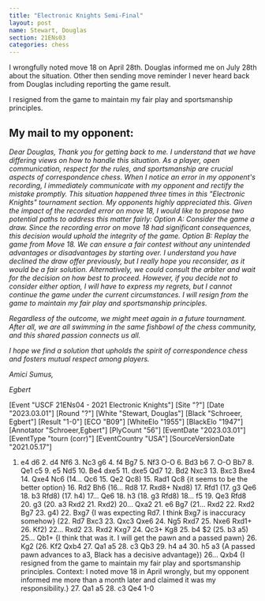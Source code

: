 ```yaml
---
title: "Electronic Knights Semi-Final"
layout: post
name: Stewart, Douglas
section: 21ENs03
categories: chess
---
```


I wrongfully noted move 18 on April 28th. Douglas informed me on July 28th about the situation.
Other then sending move reminder I never heard back from Douglas including reporting the game result.

I resigned from the game to maintain my fair play and sportsmanship principles.

## My mail to my opponent:

*Dear Douglas,*
*Thank you for getting back to me. I understand that we have differing views on how to handle this situation.*
*As a player, open communication, respect for the rules, and sportsmanship are crucial aspects of correspondence chess. When I notice an error in my opponent's recording, I immediately communicate with my opponent and rectify the mistake promptly. This situation happened three times in this "Electronic Knights" tournament section. My opponents highly appreciated this.*
*Given the impact of the recorded error on move 18, I would like to propose two potential paths to address this matter fairly:
Option A: Consider the game a draw. Since the recording error on move 18 had significant consequences, this decision would uphold the integrity of the game.*
*Option B: Replay the game from Move 18. We can ensure a fair contest without any unintended advantages or disadvantages by starting over.
I understand you have declined the draw offer previously, but I really hope you reconsider, as it would be a fair solution. Alternatively, we could consult the arbiter and wait for the decision on how best to proceed.*
*However, if you decide not to consider either option, I will have to express my regrets, but I cannot continue the game under the current circumstances. I will resign from the game to maintain my fair play and sportsmanship principles.*

*Regardless of the outcome, we might meet again in a future tournament. After all, we are all swimming in the same fishbowl of the chess community, and this shared passion connects us all.*

*I hope we find a solution that upholds the spirit of correspondence chess and fosters mutual respect among players.*

*Amici Sumus,*

*Egbert*


<link rel="stylesheet" type="text/css" href="https://pgn.chessbase.com/CBReplay.css"/>
<script src="https://pgn.chessbase.com/jquery-3.0.0.min.js"></script>
<script src="https://pgn.chessbase.com/cbreplay.js" type="text/javascript"></script>

<div class="cbreplay">
[Event "USCF  21ENs04 - 2021 Electronic Knights"]
[Site "?"]
[Date "2023.03.01"]
[Round "?"]
[White "Stewart, Douglas"]
[Black "Schroeer, Egbert"]
[Result "1-0"]
[ECO "B09"]
[WhiteElo "1955"]
[BlackElo "1947"]
[Annotator "Schroeer,Egbert"]
[PlyCount "56"]
[EventDate "2023.03.01"]
[EventType "tourn (corr)"]
[EventCountry "USA"]
[SourceVersionDate "2021.05.17"]

1. e4 d6 2. d4 Nf6 3. Nc3 g6 4. f4 Bg7 5. Nf3 O-O 6. Bd3 b6 7. O-O Bb7 8. Qe1 c5 9. e5 Nd5 10. Be4 dxe5 11. dxe5 Qd7 12. Bd2 Nxc3 13. Bxc3 Bxe4 14. Qxe4 Nc6 (14... Qc6 15. Qe2 Qc8) 15. Rad1 Qc8 {it seems to be the better option} 16. Rd2 Bh6 (16... Rd8 17. Rxd8+ Nxd8) 17. Rfd1 (17. g3 Qe6 18. b3 Rfd8) (17. h4) 17... Qe6 18. h3 (18. g3 Rfd8) 18... f5 19. Qe3 Rfd8 20. g3 (20. a3 Rxd2 21. Rxd2) 20... Qxa2 21. e6 Bg7 (21... Rxd2 22. Rxd2 Bg7 23. g4) 22. Bxg7 {I was expecting Rd7. I think Bxg7 is inaccuracy somehow} (22. Rd7 Bxc3 23. Qxc3 Qxe6 24. Ng5 Rxd7 25. Nxe6 Rxd1+ 26. Kf2) 22... Rxd2 23. Rxd2 Kxg7 24. Qc3+ Kg8 25. b4 $2 (25. b3 a5) 25... Qb1+ {I think that was it. I will get the pawn and a passed pawn} 26. Kg2 (26. Kf2 Qxb4 27. Qa1 a5 28. c3 Qb3 29. h4 a4 30. h5 a3 {A passed pawn advances to a3, Black has a decisive advantage}) 26... Qxb4 {I resigned from the game to maintain my fair play and sportsmanship principles. Context: I noted move 18 in April wrongly, but my opponent informed me more than a month later and claimed it was my responsibility.} 27. Qa1 a5 28. c3 Qe4 1-0
</div>

